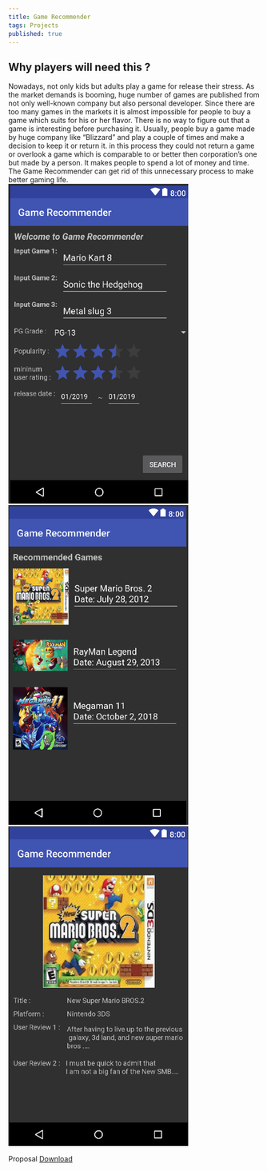 ```yaml
---
title: Game Recommender
tags: Projects
published: true
---
```

<h2>
  Why players will need this ?
</h2>
Nowadays, not only kids but adults play a game for release their stress. As the market demands is booming, huge number of games are published from not only well-known company but also personal developer. Since there are too many games in the markets it is almost impossible for people to buy a game which suits for his or her flavor. There is no way to figure out that a game is interesting before purchasing it. Usually, people buy a game made by huge company like “Blizzard” and play a couple of times and make a decision to keep it or return it. in this process they could not return a game or overlook a game which is comparable to or better then corporation’s one but made by a person. It makes people to spend a lot of money and time. The Game Recommender can get rid of this unnecessary process to make better gaming life.

<div class="grid">
        <div class="grid_item first">
<img src="https://raw.githubusercontent.com/youngtakcho/recommender/master/c.png" style="width:360px;height:640px;">
  </div>
        <div class="grid_item two">
<img src="https://raw.githubusercontent.com/youngtakcho/recommender/master/b.png"  style="width:360px;height:640px;">
  </div>
        <div class="grid_item third">
<img src="https://raw.githubusercontent.com/youngtakcho/recommender/master/a.png"  style="width:360px;height:640px;">
  </div>
</div>

Proposal <a href="https://drive.google.com/file/d/1ykD29Y5CNRTaGAw_3HWEGvdIeI67Lx_9/view?usp=sharing">Download</a>

<!--more-->
